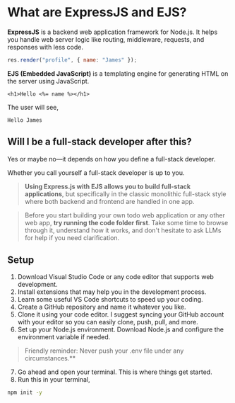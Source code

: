 # What are ExpressJS and EJS?
**ExpressJS** is a backend web application framework for Node.js. It helps you handle web server logic like routing, middleware, requests, and responses with less code.
```js
res.render("profile", { name: "James" });
```

**EJS (Embedded JavaScript)** is a templating engine for generating HTML on the server using JavaScript.
```ejs
<h1>Hello <%= name %></h1>
```

The user will see,
```
Hello James
```

## Will I be a full-stack developer after this?
Yes or maybe no—it depends on how you define a full-stack developer.

Whether you call yourself a full-stack developer is up to you.

> **Using Express.js with EJS allows you to build full-stack applications**, but specifically in the classic monolithic full-stack style where both backend and frontend are handled in one app.

> Before you start building your own todo web application or any other web app, **try running the code folder first**. Take some time to browse through it, understand how it works, and don't hesitate to ask LLMs for help if you need clarification.

## Setup
1. Download Visual Studio Code or any code editor that supports web development.
2. Install extensions that may help you in the development process.
3. Learn some useful VS Code shortcuts to speed up your coding.
4. Create a GitHub repository and name it whatever you like.
5. Clone it using your code editor. I suggest syncing your GitHub account with your editor so you can easily clone, push, pull, and more.
6. Set up your Node.js environment. Download Node.js and configure the environment variable if needed.

> Friendly reminder: Never push your .env file under any circumstances.**

7. Go ahead and open your terminal. This is where things get started.
8. Run this in your terminal,
```bash
npm init -y
```
